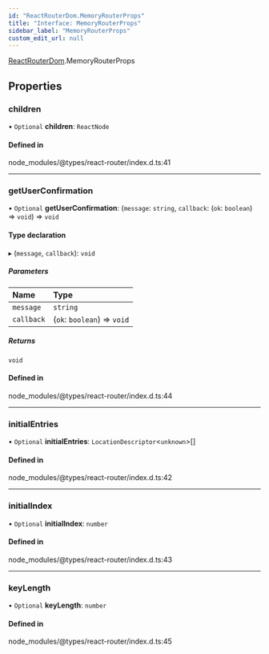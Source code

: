 ```yaml
---
id: "ReactRouterDom.MemoryRouterProps"
title: "Interface: MemoryRouterProps"
sidebar_label: "MemoryRouterProps"
custom_edit_url: null
---
```


[ReactRouterDom](../namespaces/ReactRouterDom.md).MemoryRouterProps

## Properties

### children

• `Optional` **children**: `ReactNode`

#### Defined in

node_modules/@types/react-router/index.d.ts:41

___

### getUserConfirmation

• `Optional` **getUserConfirmation**: (`message`: `string`, `callback`: (`ok`: `boolean`) => `void`) => `void`

#### Type declaration

▸ (`message`, `callback`): `void`

##### Parameters

| Name | Type |
| :------ | :------ |
| `message` | `string` |
| `callback` | (`ok`: `boolean`) => `void` |

##### Returns

`void`

#### Defined in

node_modules/@types/react-router/index.d.ts:44

___

### initialEntries

• `Optional` **initialEntries**: `LocationDescriptor`<`unknown`\>[]

#### Defined in

node_modules/@types/react-router/index.d.ts:42

___

### initialIndex

• `Optional` **initialIndex**: `number`

#### Defined in

node_modules/@types/react-router/index.d.ts:43

___

### keyLength

• `Optional` **keyLength**: `number`

#### Defined in

node_modules/@types/react-router/index.d.ts:45
